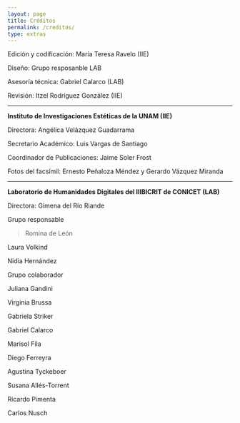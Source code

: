 ```yaml
---
layout: page
title: Créditos
permalink: /creditos/
type: extras
---
```

<!-- <div>

<div class="row">
   <div class="col-left" style="padding-left: 2px;
   float: left;
   width: 50%;">
 -->


Edición y codificación: María Teresa Ravelo (IIE)

Diseño: Grupo resposanble LAB

Asesoría técnica: Gabriel Calarco (LAB)

Revisión: Itzel Rodríguez González (IIE)

* * *

**Instituto de Investigaciones Estéticas de la UNAM (IIE)**

Directora: Angélica Velázquez Guadarrama

Secretario Académico: Luis Vargas de Santiago  

Coordinador de Publicaciones: Jaime Soler Frost  

Fotos del facsímil: Ernesto Peñaloza Méndez y Gerardo Vázquez Miranda

<!-- </div>

 <div class="col-right" style="padding-left: 25px; width: 50%;"> -->
* * *

**Laboratorio de Humanidades Digitales del IIIBICRIT de CONICET (LAB)**  

Directora: Gimena del Río Riande  

Grupo responsable  

> Romina de León  

Laura Volkind  

Nidia Hernández



Grupo colaborador

Juliana Gandini

Virginia Brussa

Gabriela Striker

Gabriel Calarco

Marisol Fila

Diego Ferreyra

Agustina Tyckeboer

Susana Allés-Torrent

Ricardo Pimenta

Carlos Nusch





